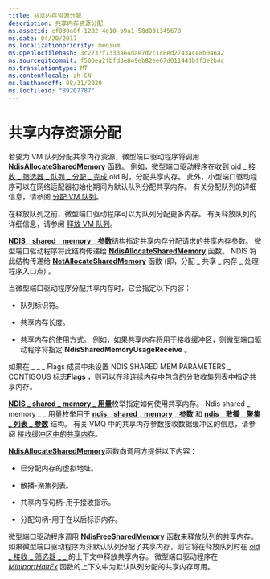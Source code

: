 ```yaml
---
title: 共享内存资源分配
description: 共享内存资源分配
ms.assetid: cf030a0f-1202-4d10-b9a1-58d031345678
ms.date: 04/20/2017
ms.localizationpriority: medium
ms.openlocfilehash: 3c2737f7333a64dae7d2c1c8ed2743ac48b046a2
ms.sourcegitcommit: f500ea2fbfd3e849eb82ee67d011443bff3e2b4c
ms.translationtype: MT
ms.contentlocale: zh-CN
ms.lasthandoff: 08/31/2020
ms.locfileid: "89207787"
---
```

# <a name="shared-memory-resource-allocation"></a>共享内存资源分配





若要为 VM 队列分配共享内存资源，微型端口驱动程序将调用 [**NdisAllocateSharedMemory**](/windows-hardware/drivers/ddi/ndis/nf-ndis-ndisallocatesharedmemory) 函数。 例如，微型端口驱动程序在收到 [oid \_ 接收 \_ 筛选器 \_ 队列 \_ 分配 \_ 完成](./oid-receive-filter-queue-allocation-complete.md) oid 时，分配共享内存。 此外，小型端口驱动程序可以在网络适配器初始化期间为默认队列分配共享内存。 有关分配队列的详细信息，请参阅 [分配 VM 队列](allocating-a-vm-queue.md)。

在释放队列之前，微型端口驱动程序可以为队列分配更多内存。 有关释放队列的详细信息，请参阅 [释放 VM 队列](freeing-a-vm-queue.md)。

[**NDIS \_ shared \_ memory \_ 参数**](/windows-hardware/drivers/ddi/ndis/ns-ndis-_ndis_shared_memory_parameters)结构指定共享内存分配请求的共享内存参数。 微型端口驱动程序将此结构传递给 [**NdisAllocateSharedMemory**](/windows-hardware/drivers/ddi/ndis/nf-ndis-ndisallocatesharedmemory) 函数。 NDIS 将此结构传递给 [**NetAllocateSharedMemory**](/windows-hardware/drivers/ddi/ndis/nc-ndis-allocate_shared_memory_handler) 函数 (即，分配 \_ 共享 \_ 内存 \_ 处理程序入口点) 。

当微型端口驱动程序分配共享内存时，它会指定以下内容：

-   队列标识符。

-   共享内存长度。

-   共享内存的使用方式。 例如，如果共享内存将用于接收缓冲区，则微型端口驱动程序将指定 **NdisSharedMemoryUsageReceive** 。

如果在 \_ \_ \_ Flags 成员中未设置 NDIS SHARED MEM PARAMETERS \_ CONTIGOUS 标志**Flags** ，则可以在非连续内存中包含的分散收集列表中指定共享内存。

[**NDIS \_ shared \_ memory \_ 用量**](/windows-hardware/drivers/ddi/ndis/ne-ndis-_ndis_shared_memory_usage)枚举指定如何使用共享内存。 Ndis shared \_ memory \_ \_ 用量枚举用于 [**ndis \_ shared \_ memory \_ 参数**](/windows-hardware/drivers/ddi/ndis/ns-ndis-_ndis_shared_memory_parameters) 和 [**ndis \_ 散播 \_ 聚集 \_ 列表 \_ 参数**](/windows-hardware/drivers/ddi/ndis/ns-ndis-_ndis_scatter_gather_list_parameters) 结构。 有关 VMQ 中的共享内存参数接收数据缓冲区的信息，请参阅 [接收缓冲区中的共享内存](shared-memory-in-receive-buffers.md)。

[**NdisAllocateSharedMemory**](/windows-hardware/drivers/ddi/ndis/nf-ndis-ndisallocatesharedmemory)函数向调用方提供以下内容：

-   已分配内存的虚拟地址。

-   散播-聚集列表。

-   共享内存句柄-用于接收指示。

-   分配句柄-用于在以后标识内存。

微型端口驱动程序调用 [**NdisFreeSharedMemory**](/windows-hardware/drivers/ddi/ndis/nf-ndis-ndisfreesharedmemory) 函数来释放队列的共享内存。 如果微型端口驱动程序为非默认队列分配了共享内存，则它将在释放队列时在 [oid \_ 接收 \_ 筛选器 \_ \_ ](./oid-receive-filter-free-queue.md) 的上下文中释放共享内存。 微型端口驱动程序在 [*MiniportHaltEx*](/windows-hardware/drivers/ddi/ndis/nc-ndis-miniport_halt) 函数的上下文中为默认队列分配的共享内存可用。

 


